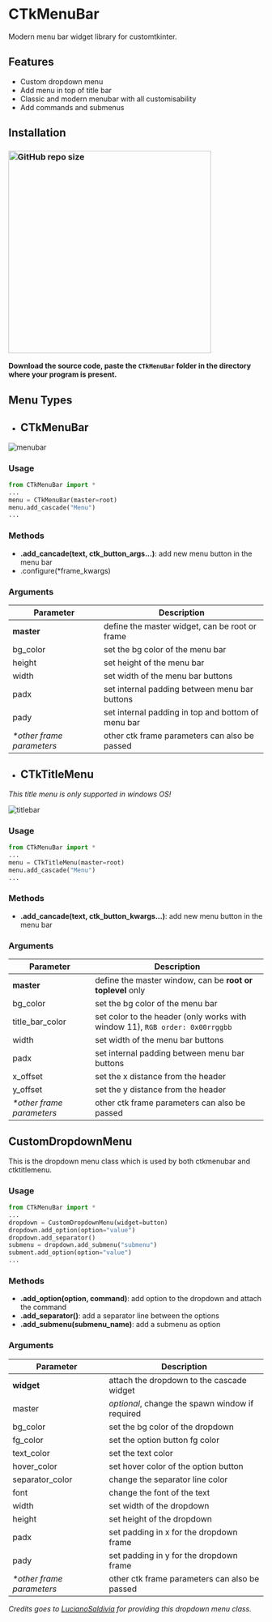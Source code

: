 # CTkMenuBar
Modern menu bar widget library for customtkinter.

## Features
- Custom dropdown menu
- Add menu in top of title bar
- Classic and modern menubar with all customisability
- Add commands and submenus 

## Installation

### [<img alt="GitHub repo size" src="https://img.shields.io/github/repo-size/Akascape/CTkMenuBar?&color=white&label=Download%20Source%20Code&logo=Python&logoColor=yellow&style=for-the-badge"  width="400">](https://github.com/Akascape/CTkMenuBar/archive/refs/heads/main.zip)

**Download the source code, paste the `CTkMenuBar` folder in the directory where your program is present.**
## Menu Types
- ## CTkMenuBar

![menubar](https://github.com/Akascape/CTkMenuBar/assets/89206401/dd67a97b-d75d-4c7a-8a96-03535511e510)

### Usage
```python
from CTkMenuBar import *
...
menu = CTkMenuBar(master=root)
menu.add_cascade("Menu")
...
```

### Methods
- **.add_cancade(text, ctk_button_args...)**: add new menu button in the menu bar
- .configure(*frame_kwargs)

### Arguments
| Parameter | Description |
|-----------| ------------|
| **master** | define the master widget, can be root or frame |
| bg_color | set the bg color of the menu bar |
| height | set height of the menu bar |
| width | set width of the menu bar buttons |
| padx | set internal padding between menu bar buttons |
| pady | set internal padding in top and bottom of menu bar |
| _*other frame parameters_ | other ctk frame parameters can also be passed |

- ## CTkTitleMenu

_This title menu is only supported in windows OS!_

![titlebar](https://github.com/Akascape/CTkMenuBar/assets/89206401/345901bb-1428-4d1a-bf3e-5c4c46f03f31)

### Usage
```python
from CTkMenuBar import *
...
menu = CTkTitleMenu(master=root)
menu.add_cascade("Menu")
...
```

### Methods
- **.add_cancade(text, ctk_button_kwargs...)**: add new menu button in the menu bar

### Arguments
| Parameter | Description |
|-----------| ------------|
| **master** | define the master window, can be **root or toplevel** only |
| bg_color | set the bg color of the menu bar |
| title_bar_color | set color to the header (only works with window 11), `RGB order: 0x00rrggbb` |
| width | set width of the menu bar buttons |
| padx | set internal padding between menu bar buttons |
| x_offset | set the x distance from the header |
| y_offset | set the y distance from the header |
| _*other frame parameters_ | other ctk frame parameters can also be passed |

## CustomDropdownMenu

This is the dropdown menu class which is used by both ctkmenubar and ctktitlemenu. 

### Usage
```python
from CTkMenuBar import *
...
dropdown = CustomDropdownMenu(widget=button)
dropdown.add_option(option="value") 
dropdown.add_separator() 
submenu = dropdown.add_submenu("submenu") 
subment.add_option(option="value") 
...
```

### Methods
- **.add_option(option, command)**: add option to the dropdown and attach the command
- **.add_separator()**: add a separator line between the options
- **.add_submenu(submenu_name)**: add a submenu as option

### Arguments
| Parameter | Description |
|-----------| ------------|
| **widget** | attach the dropdown to the cascade widget |
| master | *optional*, change the spawn window if required |
| bg_color | set the bg color of the dropdown |
| fg_color | set the option button fg color |
| text_color | set the text color |
| hover_color | set hover color of the option button |
| separator_color | change the separator line color |
| font | change the font of the text |
| width | set width of the dropdown |
| height | set height of the dropdown |
| padx | set padding in x for the dropdown frame |
| pady | set padding in y for the dropdown frame |
| _*other frame parameters_ | other ctk frame parameters can also be passed |

_Credits goes to [LucianoSaldivia](https://github.com/LucianoSaldivia) for providing this dropdown menu class._
